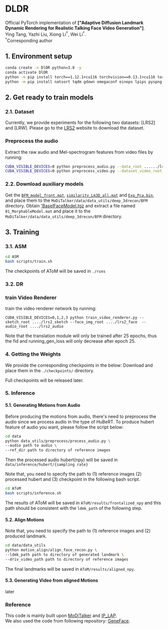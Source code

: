 # DLDR

Official PyTorch implementation of **["Adaptive Diffusion Landmark Dynamic Rendering for Realistic Talking Face Video Generation"]**.   
Ying Tang, 
Yazhi Liu, 
Xiong Li<sup>&dagger;</sup>, 
Wei Li<sup>&dagger;</sup>.
<br>
<sup>&dagger;</sup>Corresponding author
<br>


## 1. Environment setup

```bash
conda create -n DlDR python=3.8 -y
conda activate DlDR
python -m pip install torch==1.12.1+cu116 torchvision==0.13.1+cu116 torchaudio==0.12.1 --extra-index-url https://download.pytorch.org/whl/cu116
python -m pip install natsort tqdm gdown omegaconf einops lpips pyspng tensorboard imageio av moviepy numba p_tqdm soundfile face_alignemnt
```

## 2. Get ready to train models 

### 2.1. Dataset

Currently, we provide experiments for the following two datasets: [LRS2] and [LRW]. Please go to the [LRS2](https://www.robots.ox.ac.uk/~vgg/data/lip_reading/lrs2.html) website to download the dataset. 


### Preprocess the audio

Extract the raw audio and Mel-spectrogram features from video files by running:

```bash
CUDA_VISIBLE_DEVICES=0 python preprocess_audio.py --data_root ....../lrs2_video/ --out_root ..../lrs2_audio
CUDA_VISIBLE_DEVICES=0 python preprocess_video.py --dataset_video_root ....../lrs2_video/ --output_sketch_root ..../lrs2_sketch --output_face_root ..../lrs2_face --output_landmark_root ..../lrs2_landmarks
```


### 2.2. Download auxiliary models
<!-- Download  [this link](https://drive.google.com/file/d/1d08qauPUH0Nu_yN2gcmreLSiOiweD5OE/view?usp=sharing) -->
Get the [`BFM_model_front.mat`](https://drive.google.com/file/d/1d08qauPUH0Nu_yN2gcmreLSiOiweD5OE/view?usp=sharing), [`similarity_Lm3D_all.mat`](https://drive.google.com/file/d/17zp_zuUYAuieCWXerQkbp8SRSU4KJ8Fx/view?usp=sharing) and [`Exp_Pca.bin`](https://drive.google.com/file/d/1SPeJ4jcJT9VS4IdA7opzyGHCYMKuCLRh/view?usp=sharing), and place them to the `MoDiTalker/data/data_utils/deep_3drecon/BFM` directory.
Obtain ['BaselFaceModel.tgz](https://drive.google.com/file/d/1Kogpizrcf2zTm1fX9uUUWZuMQqHM7DOc/view?usp=sharing) and extract a file named `01_MorphableModel.mat` and place it to the `MoDiTalker/data/data_utils/deep_3drecon/BFM` directory.



## 3. Training

### 3.1. ASM

```bash
cd ASM
bash scripts/train.sh
```
The checkpoints of AToM will be saved in `./runs`

### 3.2. DR
### train Video Renderer
train the video renderer network by running:
```
CUDA_VISIBLE_DEVICES=0,1,2,3 python train_video_renderer.py --sketch_root ..../lrs2_sketch --face_img_root ..../lrs2_face  --audio_root ..../lrs2_audio
```
Note that the translation module will only be trained  after 25 epochs, thus the fid and running_gen_loss will only decrease after epoch 25. 



### 4. Getting the Weights
We provide the corresponding checkpoints in the below:
Download and place them in the `./checkpoints/` directory. 

Full checkpoints will be released later.

### 5. Inference
#### 5.1. Generating Motions from Audio 
Before producing the motions from audio, there's need to preprocess the audio since we process audio in the type of HuBeRT. To produce hubert feature of audio you want, please follow the script below:

```bash
cd data
python data_utils/preprocess/process_audio.py \
--audio path to audio \
--ref_dir path to directory of reference images 
```

Then the processed audio hubert(npy) will be saved in `data/inference/hubert/{sampling rate}` 

Note that, you need to specify the path to (1) reference images (2) processed hubert and (3) checkpoint in the following bash script. 

```bash
cd AToM
bash scripts/inference.sh
```

The results of AToM will be saved in `AToM/results/frontalized_npy` and this path should be consistent with the `ldmk_path` of the following step.

#### 5.2. Align Motions
Note that, you need to specify the path to (1) reference images and (2) produced landmark. 

```bash 
cd data/data_utils
python motion_align/align_face_recon.py \
--ldmk_path path to directory of generated landmark \
--driv_video_path path to directory of reference images 
```
The final landmarks will be saved in `AToM/results/aligned_npy`.

#### 5.3. Generating Video from aligned Motions

later





### Reference
This code is mainly built upon [MoDiTalker](https://github.com/cvlab-kaist/MoDiTalker/tree/master) and [IP_LAP](https://github.com/Weizhi-Zhong/IP_LAP).\
We also used the code from following repository: [GeneFace](https://github.com/yerfor/GeneFace).
